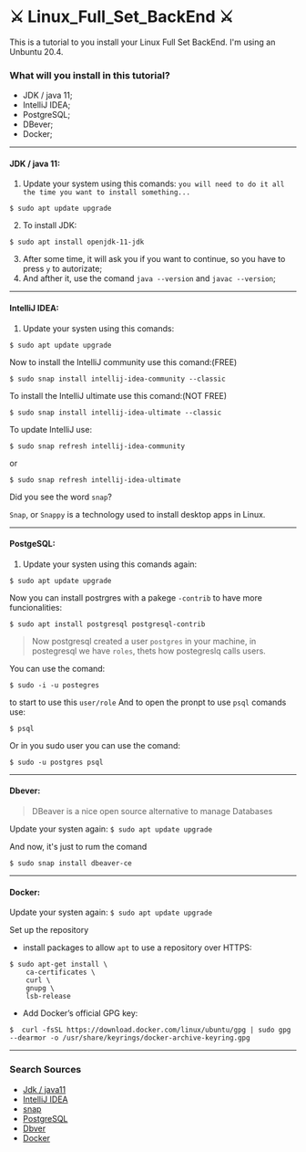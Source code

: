 # ⚔️ Linux_Full_Set_BackEnd ⚔️
This is a tutorial to you install your  Linux Full Set BackEnd. I'm using an Unbuntu 20.4.

### What will you install in this tutorial?
* JDK / java 11;
* IntelliJ IDEA;
* PostgreSQL;
* DBever;
* Docker;
******
#### JDK / java 11:
1. Update your system using this comands: `you will need to do it all the time you want to install something...`
```
$ sudo apt update upgrade
```
2. To install JDK:
``` 
$ sudo apt install openjdk-11-jdk
```
3. After some time, it will ask you if you want to continue, so you have to press ```y``` to autorizate;
4. And afther it, use the comand ```java --version``` and ```javac --version```;
*******
#### IntelliJ IDEA:
1. Update your systen using this comands:
```
$ sudo apt update upgrade
```
Now to install the IntelliJ community use this comand:(FREE)
```
$ sudo snap install intellij-idea-community --classic
```
To install the IntelliJ ultimate use this comand:(NOT FREE)
```
$ sudo snap install intellij-idea-ultimate --classic
```
To update IntelliJ use:
```
$ sudo snap refresh intellij-idea-community
```
or
```
$ sudo snap refresh intellij-idea-ultimate
```
Did you see the word `snap`?

`Snap`, or `Snappy` is a technology used to install desktop apps in Linux.
****
#### PostgeSQL:
1. Update your systen using this comands again:
```
$ sudo apt update upgrade
```
Now you can install postrgres with a pakege `-contrib` to have more funcionalities:
```
$ sudo apt install postgresql postgresql-contrib
```
> Now postgresql created a user `postgres` in your machine, in postegresql we have `roles`, thets how postegreslq calls users.

You can use the comand:
```
$ sudo -i -u postegres
```
to start to use this `user/role`
And to open the pronpt to use `psql` comands use:
```
$ psql
```
Or in you sudo user you can use the comand:
```
$ sudo -u postgres psql
```
****
#### Dbever:
> DBeaver is a nice open source alternative to manage Databases

Update your systen again: `$ sudo apt update upgrade`

And now, it's just to rum the comand
```
$ sudo snap install dbeaver-ce
```
****
#### Docker:
Update your systen again: `$ sudo apt update upgrade`

Set up the repository
* install packages to allow `apt` to use a repository over HTTPS:
```
$ sudo apt-get install \
    ca-certificates \
    curl \
    gnupg \
    lsb-release
```
* Add Docker’s official GPG key:
```
$  curl -fsSL https://download.docker.com/linux/ubuntu/gpg | sudo gpg --dearmor -o /usr/share/keyrings/docker-archive-keyring.gpg
```
****
### Search Sources
* [Jdk / java11](https://www.linode.com/docs/guides/how-to-install-openjdk-on-ubuntu-20-04/)
* [IntelliJ IDEA](https://www.edivaldobrito.com.br/ide-intellij-idea-no-ubuntu-debian/)
* [snap](https://www.edivaldobrito.com.br/suporte-a-pacotes-snap-no-linux/)
* [PostgreSQL](https://www.digitalocean.com/community/tutorials/how-to-install-postgresql-on-ubuntu-20-04-quickstart-pt)
* [Dbver](https://www.how2shout.com/linux/how-to-install-dbeaver-on-ubuntu-20-04-lts/)
* [Docker](https://docs.docker.com/engine/install/ubuntu/)
